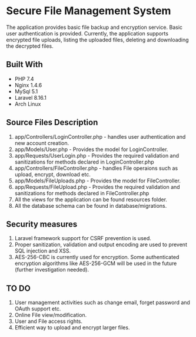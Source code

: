 ﻿
# Secure File Management System

The application provides basic file backup and encryption service. Basic user authentication is provided. Currently, the application supports encrypted file uploads, listing the uploaded files, deleting and downloading the decrypted files.

## Built With

* PHP 7.4
* Nginx 1.4.6
* MySql 5.1
* Laravel 8.16.1
* Arch Linux

## Source Files Description
1. app/Controllers/LoginController.php - handles user authentication and new account creation.
2. app/Models/User.php - Provides the model for LoginController.
3. app/Requests/UserLogin.php - Provides the required validation and sanitizations for methods declared in LoginController.php
4. app/Controllers/FileController.php - handles File operaions such as upload, encrypt, download etc.
5. app/Models/FileUploads.php - Provides the model for FileController.
6. app/Requests/FileUpload.php - Provides the required validation and sanitizations for methods declared in FileController.php
7. All the views for the application can be found resources folder. 
8. All the database schema can be found in database/migrations.


## Security measures
1. Laravel framework support for CSRF prevention is used. 
2. Proper sanitization, validation and output encoding are used to prevent SQL injection and XSS.
3. AES-256-CBC is currently used for encryption. Some authenticated encryption algorithms like AES-256-GCM will be used in the future (further investigation needed).    
 

## TO DO
1. User management activities such as change email, forget password and OAuth support etc. 
2. Online File view/modification.
3. User and File access rights.
4. Efficient way to upload and encrypt larger files.
